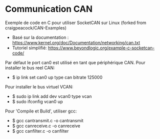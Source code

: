 # Communication CAN
Exemple de code en C pour utiliser SocketCAN sur Linux
(forked from craigpeacock/CAN-Examples)

* Basé sur la documentation : https://www.kernel.org/doc/Documentation/networking/can.txt
* Tutoriel simplifié: https://www.beyondlogic.org/example-c-socketcan-code/

Par défaut le port can0 est utilisé en tant que périphérique CAN.
Pour installer le bus reel CAN:
* $ ip link set can0 up type can bitrate 125000

Pour installer le bus virtuel VCAN:
* $ sudo ip link add dev vcan0 type vcan 
* $ sudo ifconfig vcan0 up

Pour 'Compile et Build', utiliser gcc:
* $ gcc cantransmit.c -o cantransmit
* $ gcc canreceive.c -o canreceive
* $ gcc canfilter.c -o canfilter
